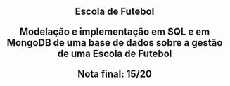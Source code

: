 <h2 align="center"> Escola de Futebol </p>

<p> Modelação e implementação em SQL e em MongoDB de uma base de dados sobre a gestão de uma Escola de Futebol </p>

<p> Nota final: 15/20 </p>
